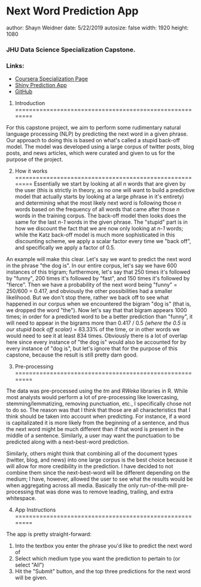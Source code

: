 Next Word Prediction App
========================================================
author: Shayn Weidner
date: 5/22/2019
autosize: false
width: 1920
height: 1080

### JHU Data Science Specialization Capstone.

### Links:

* [Coursera Specialization Page](https://www.coursera.org/specializations/jhu-data-science)
* [Shiny Prediction App](https://shaynweidner.shinyapps.io/CapstoneShiny-PredictWord/)
* [GitHub](https://github.com/shaynweidner/JHU_DataScienceCapstone)

1. Introduction
========================================================

For this capstone project, we aim to perform some rudimentary natural language processing (NLP) by predicting the next word in a given phrase.  Our approach to doing this is based on what's called a stupid back-off model.  The model was developed using a large corpus of twitter posts, blog posts, and news articles, which were curated and given to us for the purpose of the project.

2. How it works
========================================================
Essentially  we start by looking at all *n* words that are given by the user (this is strictly in theory, as no one will want to build a predictive model that actually starts by looking at a large phrase in it's entirety) and determining what the most likely next word is following those *n* words based on the frequency of all words that came after those *n* words in the training corpus.  The back-off model then looks does the same for the last *n-1* words in the given phrase.  The "stupid" part is in how we discount the fact that we are now only looking at *n-1* words; while the Katz back-off model is much more sophisticated in this discounting scheme, we apply a scalar factor every time we "back off", and specifically we apply a factor of 0.5.

An example will make this clear.  Let's say we want to predict the next word in the phrase "the dog is".  In our entire corpus, let's say we have 600 instances of this trigram; furthermore, let's say that 250 times it's followed by "funny", 200 times it's followed by "fast", and 150 times it's followed by "fierce".  Then we have a probability of the next word being "funny" = 250/600 = 0.417, and obviously the other possibilities had a smaller likelihood.  But we don't stop there, rather we back off to see what happened in our corpus when we encountered the bigram "dog is" (that is, we dropped the word "the").  Now let's say that that bigram appears 1000 times; in order for a predicted word to be a better prediction than "funny", it will need to appear in the bigrams more than 0.417 / 0.5 *(where the 0.5 is our stupid back off scalar)* = 83.33% of the time, or in other words we would need to see it at least 834 times.  Obviously there is a lot of overlap here since every instance of "the dog is" would also be accounted for by every instance of "dog is", but let's ignore that for the purpose of this capstone, because the result is still pretty darn good.


3. Pre-processing
========================================================


The data was pre-processed using the *tm* and *RWeka* libraries in R.  While most analysts would perform a lot of pre-processing like lowercasing, stemming/lemmatizing, removing punctuation, etc., I specifically chose not to do so.  The reason was that I think that those are all characteristics that I think should be taken into account when predicting.  For instance, if a word is capitalizated it is more likely from the beginning of a sentence, and thus the next word might be much different than if that word is present in the middle of a sentence.  Similarly, a user may want the punctuation to be predicted along with a next-best-word prediction.

Similarly, others might think that combining all of the document types (twitter, blog, and news) into one large corpus is the best choice because it will allow for more credibility in the prediction.  I have decided to not combine them since the next-best-word will be different depending on the medium; I have, however, allowed the user to see what the results would be when aggregating across all media.  Basically the only run-of-the-mill pre-processing that was done was to remove leading, trailing, and extra whitespace.




4. App Instructions
========================================================

The app is pretty straight-forward:  

1. Into the textbox you enter the phrase you'd like to predict the next word of
2. Select which medium type you want the prediction to pertain to (or select "All")
3. Hit the "Submit" button, and the top three predictions for the next word will be given.
